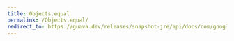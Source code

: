 ```yaml
---
title: Objects.equal
permalink: /Objects.equal/
redirect_to: https://guava.dev/releases/snapshot-jre/api/docs/com/google/common/base/Objects.html#equal-java.lang.Object-java.lang.Object-
---
```

